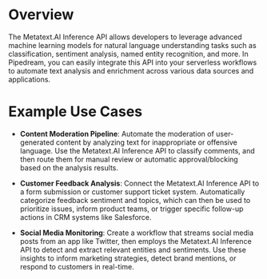 # Overview

The Metatext.AI Inference API allows developers to leverage advanced machine learning models for natural language understanding tasks such as classification, sentiment analysis, named entity recognition, and more. In Pipedream, you can easily integrate this API into your serverless workflows to automate text analysis and enrichment across various data sources and applications.

# Example Use Cases

- **Content Moderation Pipeline**: Automate the moderation of user-generated content by analyzing text for inappropriate or offensive language. Use the Metatext.AI Inference API to classify comments, and then route them for manual review or automatic approval/blocking based on the analysis results.

- **Customer Feedback Analysis**: Connect the Metatext.AI Inference API to a form submission or customer support ticket system. Automatically categorize feedback sentiment and topics, which can then be used to prioritize issues, inform product teams, or trigger specific follow-up actions in CRM systems like Salesforce.

- **Social Media Monitoring**: Create a workflow that streams social media posts from an app like Twitter, then employs the Metatext.AI Inference API to detect and extract relevant entities and sentiments. Use these insights to inform marketing strategies, detect brand mentions, or respond to customers in real-time.
